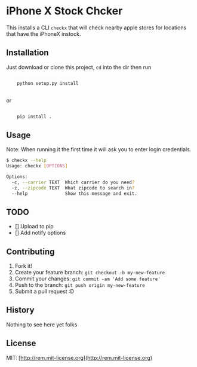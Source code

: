 
# iPhone X Stock Chcker

This installs a CLI `checkx` that will check nearby apple stores for locations that have the iPhoneX instock.

## Installation

Just download or clone this project, `cd` into the dir then run

``` bash 

    python setup.py install
   
```

or 

``` bash

    pip install .

```

## Usage
Note: When running it the first time it will ask you to enter login credentials.
``` bash
$ checkx --help
Usage: checkx [OPTIONS]

Options:
  -c, --carrier TEXT  Which carrier do you need?
  -z, --zipcode TEXT  What zipcode to search in?
  --help              Show this message and exit.

```

## TODO
- [] Upload to pip
- [] Add notify options

## Contributing

1. Fork it!
2. Create your feature branch: `git checkout -b my-new-feature`
3. Commit your changes: `git commit -am 'Add some feature'`
4. Push to the branch: `git push origin my-new-feature`
5. Submit a pull request :D

## History

Nothing to see here yet folks

## License

MIT: [http://rem.mit-license.org](http://rem.mit-license.org)
